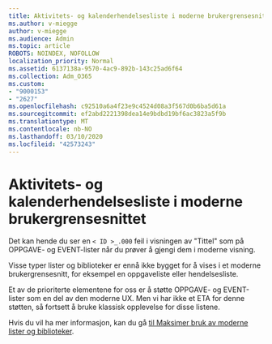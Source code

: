 ```yaml
---
title: Aktivitets- og kalenderhendelsesliste i moderne brukergrensesnittet
ms.author: v-miegge
author: v-miegge
ms.audience: Admin
ms.topic: article
ROBOTS: NOINDEX, NOFOLLOW
localization_priority: Normal
ms.assetid: 6137138a-9570-4ac9-892b-143c25ad6f64
ms.collection: Adm_O365
ms.custom:
- "9000153"
- "2627"
ms.openlocfilehash: c92510a6a4f23e9c4524d08a3f567d0b6ba5d61a
ms.sourcegitcommit: ef2abd2221398dea14e9bdbd19bf6ac3823a5f9b
ms.translationtype: MT
ms.contentlocale: nb-NO
ms.lasthandoff: 03/10/2020
ms.locfileid: "42573243"
---
```

# <a name="task-and-calendar-event-list-in-modern-ui"></a>Aktivitets- og kalenderhendelsesliste i moderne brukergrensesnittet

Det kan hende du ser en `< ID >_.000` feil i visningen av "Tittel" som på OPPGAVE- og EVENT-lister når du prøver å gjengi dem i moderne visning.

Visse typer lister og biblioteker er ennå ikke bygget for å vises i et moderne brukergrensesnitt, for eksempel en oppgaveliste eller hendelsesliste.

Et av de prioriterte elementene for oss er å støtte OPPGAVE- og EVENT-lister som en del av den moderne UX. Men vi har ikke et ETA for denne støtten, så fortsett å bruke klassisk opplevelse for disse listene.

Hvis du vil ha mer informasjon, kan du gå [til Maksimer bruk av moderne lister og biblioteker](https://docs.microsoft.com/sharepoint/dev/transform/modernize-userinterface-lists-and-libraries).
